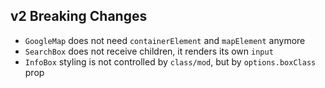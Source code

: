 ## v2 Breaking Changes

- `GoogleMap` does not need `containerElement` and `mapElement` anymore
- `SearchBox` does not receive children, it renders its own `input` 
- `InfoBox` styling is not controlled by `class/mod`, but by `options.boxClass` prop
